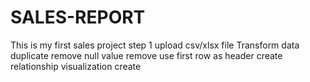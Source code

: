 # SALES-REPORT
This is my first sales project
step 1 
upload csv/xlsx file
Transform data
  duplicate remove
  null value remove
  use first row as header
create relationship
visualization create
